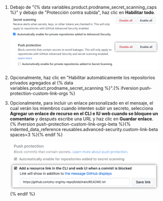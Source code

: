 1. Debajo de "{% data variables.product.prodname_secret_scanning_caps %}" y debajo de "Protección contra subida", haz clic en **Habilitar todo**. ![Captura de pantalla que muestra cómo habilitar la protección de subida para el {% data variables.product.prodname_secret_scanning %} en una organización](/assets/images/help/organizations/secret-scanning-enable-push-protection.png)
1. Opcionalmente, haz clic en "Habilitar automáticamente los repositorios privados agregados al {% data variables.product.prodname_secret_scanning %}".{% ifversion push-protection-custom-link-orgs %}
1. Opcionalmente, para incluir un enlace personalizado en el mensaje, el cual verán los miembros cuando intenten subir un secreto, selecciona **Agregar un enlace de recurso en el CLI e IU web cuando se bloquee un comentario** y después escribe una URL y haz clic en **Guardar enlace**.
   {% ifversion push-protection-custom-link-orgs-beta %}{% indented_data_reference reusables.advanced-security.custom-link-beta spaces=3 %}{% endif %}

   ![Captura de pantalla que muestra la casilla de verificación y campo de texto para habilitar un enlace personalizado](/assets/images/help/organizations/secret-scanning-custom-link.png){% endif %}